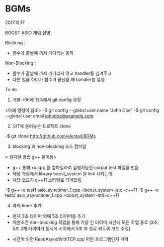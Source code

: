 # BGMs
 
2017.12.17

BOOST ASIO 개념 설명

Blocking :
- 함수가 끝날때 까지 기다리는 동작

Non-Blocking :
- 함수가 끝날때 까지 기다리지 않고 handler를 넘겨주고
- 다른 일을 하다가 함수가 끝났을 때 handler를 실행

To do

1. 개발 서버에 접속해서 git config 설정

<아래 명령어 참조>
-$ git config --global user.name "John Doe"
-$ git config --global user.email johndoe@example.com


2. GIT에 올려놓은 프로젝트 clone

-$ git clone http://github.com/elentail/BGMs

3. blocking 과 non-blocking 소스 컴파일

< 컴파일 방법 g++ 을이용>

- g++ 통해 xx.cpp 를 컴파일하여 실행가능한 output test 파일을 만듬
- 해당 과정에서  library boost_system 을 link 시키는데
- 해당 코드가 c++11 스타일로 되어있음

-$ g++ -o test1 asio_synctimer_1.cpp -lboost_system -std=c++11
-$ g++ -o test2 asio_asynctimer_1.cpp -lboost_system -std=c++11


4. 과제 timer 추가

- 현재 3초 타이머 외에 5초 타이머를 추가
- 제한조건 non-blocking 작업을 통해 가장 긴 타이머 시간에 모든 작업 종료
(3초, 5초 2개 타이머가 동시에 시작해서 5초 후 종료 되도록 코드 수정)


* 시간이 되면 ReadAsyncWithTCP.cpp 어떤 프로그램인지 파악
